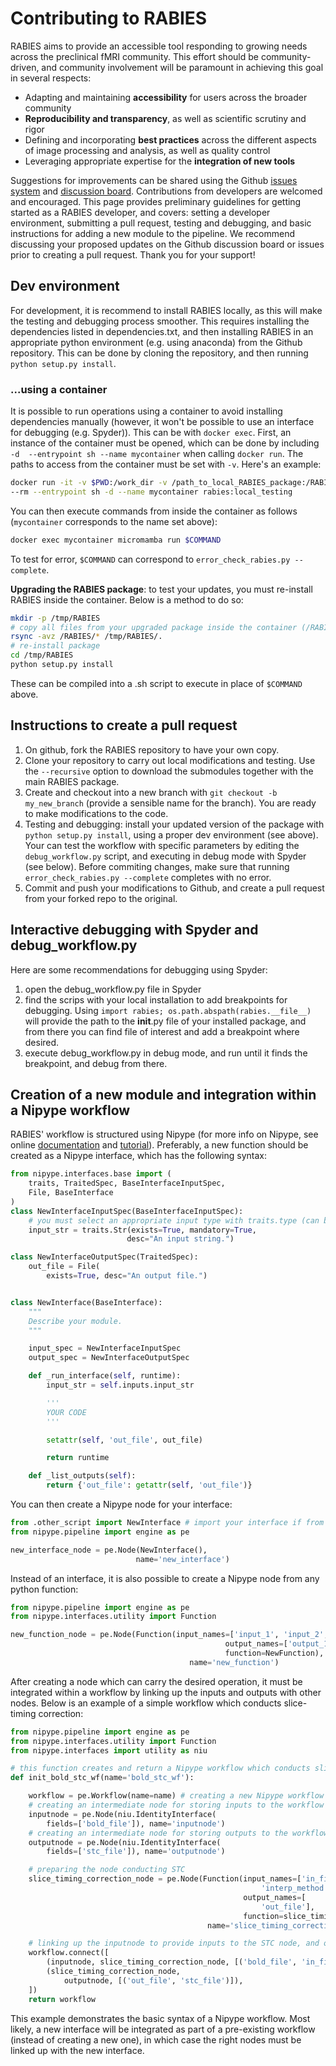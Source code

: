 # Contributing to RABIES

RABIES aims to provide an accessible tool responding to growing needs across the preclinical fMRI community. This effort should be community-driven, and community involvement will be paramount in achieving this goal in several respects:
- Adapting and maintaining **accessibility** for users across the broader community
- **Reproducibility and transparency**, as well as scientific scrutiny and rigor
- Defining and incorporating **best practices** across the different aspects of image processing and analysis, as well as quality control
- Leveraging appropriate expertise for the **integration of new tools**

Suggestions for improvements can be shared using the Github [issues system](https://github.com/CoBrALab/RABIES/issues) and [discussion board](https://github.com/CoBrALab/RABIES/discussions). Contributions from developers are welcomed and encouraged. This page provides preliminary guidelines for getting started as a RABIES developer, and covers: setting a developer environment, submitting a pull request, testing and debugging, and basic instructions for adding a new module to the pipeline. We recommend discussing your proposed updates on the Github discussion board or issues prior to creating a pull request. Thank you for your support!

## Dev environment

For development, it is recommend to install RABIES locally, as this will make the testing and debugging process smoother. This requires installing the dependencies listed in dependencies.txt, and then installing RABIES in an appropriate python environment (e.g. using anaconda) from the Github repository. This can be done by cloning the repository, and then running ```python setup.py install```.

### ...using a container

It is possible to run operations using a container to avoid installing dependencies manually (however, it won't be possible to use an interface for debugging (e.g. Spyder)). This can be with `docker exec`. First, an instance of the container must be opened, which can be done by including `-d  --entrypoint sh --name mycontainer` when calling `docker run`. The paths to access from the container must be set with `-v`. Here's an example:
```sh
docker run -it -v $PWD:/work_dir -v /path_to_local_RABIES_package:/RABIES:ro \
--rm --entrypoint sh -d --name mycontainer rabies:local_testing
```
You can then execute commands from inside the container as follows (`mycontainer` corresponds to the name set above):
```sh
docker exec mycontainer micromamba run $COMMAND
```
To test for error, `$COMMAND` can correspond to `error_check_rabies.py --complete`.

**Upgrading the RABIES package**: to test your updates, you must re-install RABIES inside the container. Below is a method to do so:
```sh
mkdir -p /tmp/RABIES
# copy all files from your upgraded package inside the container (/RABIES must be related to your local package with -v)
rsync -avz /RABIES/* /tmp/RABIES/. 
# re-install package
cd /tmp/RABIES
python setup.py install
```
These can be compiled into a .sh script to execute in place of `$COMMAND` above.

## Instructions to create a pull request

1. On github, fork the RABIES repository to have your own copy. 
2. Clone your repository to carry out local modifications and testing. Use the `--recursive` option to download the submodules together with the main RABIES package.
3. Create and checkout into a new branch with `git checkout -b my_new_branch` (provide a sensible name for the branch). You are ready to make modifications to the code.
4. Testing and debugging: install your updated version of the package with ```python setup.py install```, using a proper dev environment (see above). Your can test the workflow with specific parameters by editing the ```debug_workflow.py``` script, and executing in debug mode with Spyder (see below). Before commiting changes, make sure that running ```error_check_rabies.py --complete``` completes with no error.
5. Commit and push your modifications to Github, and create a pull request from your forked repo to the original.

## Interactive debugging with Spyder and debug_workflow.py

Here are some recommendations for debugging using Spyder:
1. open the debug_workflow.py file in Spyder
2. find the scrips with your local installation to add breakpoints for debugging. Using `import rabies; os.path.abspath(rabies.__file__)` will provide the path to the __init__.py file of your installed package, and from there you can find file of interest and add a breakpoint where desired.
3. execute debug_workflow.py in debug mode, and run until it finds the breakpoint, and debug from there.

## Creation of a new module and integration within a Nipype workflow

RABIES' workflow is structured using Nipype (for more info on Nipype, see online [documentation](https://nipype.readthedocs.io/en/latest/) and [tutorial](https://miykael.github.io/nipype_tutorial/)). Preferably, a new function should be created as a Nipype interface, which has the following syntax:

```python
from nipype.interfaces.base import (
    traits, TraitedSpec, BaseInterfaceInputSpec,
    File, BaseInterface
)
class NewInterfaceInputSpec(BaseInterfaceInputSpec):
    # you must select an appropriate input type with traits.type (can be Dict, File, Int, ...)
    input_str = traits.Str(exists=True, mandatory=True,
                          desc="An input string.")

class NewInterfaceOutputSpec(TraitedSpec):
    out_file = File(
        exists=True, desc="An output file.")


class NewInterface(BaseInterface):
    """
    Describe your module.
    """

    input_spec = NewInterfaceInputSpec
    output_spec = NewInterfaceOutputSpec

    def _run_interface(self, runtime):
        input_str = self.inputs.input_str

        '''
        YOUR CODE
        '''

        setattr(self, 'out_file', out_file)

        return runtime

    def _list_outputs(self):
        return {'out_file': getattr(self, 'out_file')}


```

You can then create a Nipype node for your interface: 
```python
from .other_script import NewInterface # import your interface if from a different script
from nipype.pipeline import engine as pe

new_interface_node = pe.Node(NewInterface(),
                            name='new_interface')
```

Instead of an interface, it is also possible to create a Nipype node from any python function:
```python
from nipype.pipeline import engine as pe
from nipype.interfaces.utility import Function

new_function_node = pe.Node(Function(input_names=['input_1', 'input_2', ...],
                                                output_names=['output_1', 'output_2', ...],
                                                function=NewFunction),
                                        name='new_function')
```

After creating a node which can carry the desired operation, it must be integrated within a workflow by linking up the inputs and outputs with other nodes. Below is an example of a simple workflow which conducts slice-timing correction:

```python
from nipype.pipeline import engine as pe
from nipype.interfaces.utility import Function
from nipype.interfaces import utility as niu

# this function creates and return a Nipype workflow which conducts slice timing correction
def init_bold_stc_wf(name='bold_stc_wf'):

    workflow = pe.Workflow(name=name) # creating a new Nipype workflow
    # creating an intermediate node for storing inputs to the workflow
    inputnode = pe.Node(niu.IdentityInterface(
        fields=['bold_file']), name='inputnode')
    # creating an intermediate node for storing outputs to the workflow
    outputnode = pe.Node(niu.IdentityInterface(
        fields=['stc_file']), name='outputnode')

    # preparing the node conducting STC
    slice_timing_correction_node = pe.Node(Function(input_names=['in_file', 'tr', 'tpattern', 'stc_axis', 
                                                        'interp_method', 'rabies_data_type'],
                                                    output_names=[
                                                        'out_file'],
                                                    function=slice_timing_correction),
                                            name='slice_timing_correction', mem_gb=1.5*opts.scale_min_memory)

    # linking up the inputnode to provide inputs to the STC node, and outputs from STC to the outputnode of the workflow
    workflow.connect([
        (inputnode, slice_timing_correction_node, [('bold_file', 'in_file')]),
        (slice_timing_correction_node,
            outputnode, [('out_file', 'stc_file')]),
    ])
    return workflow

```

This example demonstrates the basic syntax of a Nipype workflow. Most likely, a new interface will be integrated as part of a pre-existing workflow (instead of creating a new one), in which case the right nodes must be linked up with the new interface.
